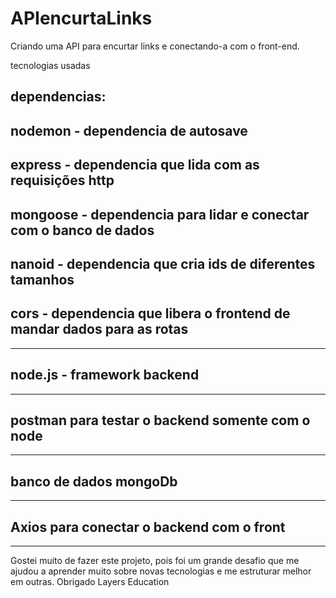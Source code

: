 # APIencurtaLinks
Criando uma API para encurtar links e conectando-a com o front-end.

tecnologias usadas

dependencias:
----------------------------
nodemon - dependencia de autosave
----------------------------
express - dependencia que lida com as requisições http
----------------------------
mongoose - dependencia para lidar e conectar com o banco de dados
----------------------------
nanoid - dependencia que cria ids de diferentes tamanhos
----------------------------
cors - dependencia que libera o frontend de mandar dados para as rotas
----------------------------
----------------------------
node.js - framework backend
----------------------------
----------------------------
postman para testar o backend somente com o node
----------------------------
----------------------------
banco de dados mongoDb
----------------------------
----------------------------
Axios para conectar o backend com o front
----------------------------
----------------------------
Gostei muito de fazer este projeto, pois foi um grande desafio que me ajudou a aprender muito sobre novas tecnologias e me estruturar melhor em outras.
Obrigado Layers Education
